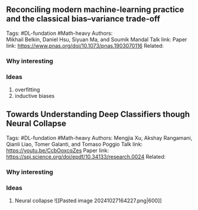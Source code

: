 ## **Reconciling modern machine-learning practice and the classical bias–variance trade-off**
Tags: #DL-fundation #Math-heavy
Authors: Mikhail Belkin, Daniel Hsu, Siyuan Ma, and Soumik Mandal
Talk link: 
Paper link: https://www.pnas.org/doi/10.1073/pnas.1903070116
Related: 
### Why interesting
### Ideas
1. overfitting
2. inductive biases


## **Towards Understanding Deep Classifiers though Neural Collapse**
Tags: #DL-fundation #Math-heavy
Authors: Mengjia Xu, Akshay Rangamani, Qianli Liao, Tomer Galanti, and Tomaso Poggio
Talk link: https://youtu.be/CcbOoxcqZes
Paper link: https://spj.science.org/doi/epdf/10.34133/research.0024
Related: 
### Why interesting
### Ideas
1. Neural collapse
	![[Pasted image 20241027164227.png|600]]
	